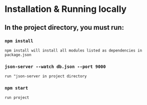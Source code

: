 # Installation & Running locally

## In the project directory, you must run:
### `npm install`
`npm install will install all modules listed as dependencies in package.json`
### `json-server --watch db.json --port 9000`
`run "json-server in project directory`
### `npm start`
`run project`
